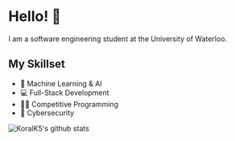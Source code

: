 # Hello! 👋
I am a software engineering student at the University of Waterloo.

## My Skillset
- 🤖 Machine Learning & AI
- 💻 Full-Stack Development
- 👨‍💻 Competitive Programming
- 🔐 Cybersecurity

![KoralK5's github stats](https://github-readme-stats.vercel.app/api?username=KoralK5&show_icons=true&theme=solarized-dark)
